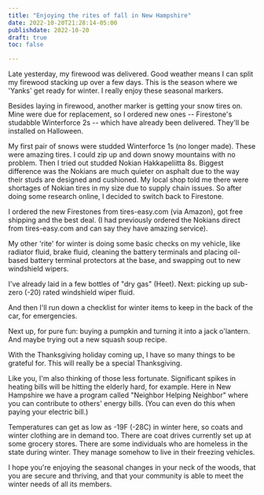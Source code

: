 ```yaml
---
title: "Enjoying the rites of fall in New Hampshire"
date: 2022-10-20T21:28:14-05:00
publishdate: 2022-10-20
draft: true
toc: false

---
```


Late yesterday, my firewood was delivered. Good weather means I can split my firewood stacking up over a few days. This is the season where we 'Yanks' get ready for winter. I really enjoy these seasonal markers.

Besides laying in firewood, another marker is getting your snow tires on. Mine were due for replacement, so I ordered new ones -- Firestone's studabble Winterforce 2s -- which have already been delivered. They'll be installed on Halloween. 

My first pair of snows were studded Winterforce 1s (no longer made). These were amazing tires. I could zip up and down snowy mountains with no problem. Then I tried out studded Nokian Hakkapeliitta 8s. Biggest difference was the Nokians are much quieter on asphalt due to the way their studs are designed and cushioned. My local shop told me there were shortages of Nokian tires in my size due to supply chain issues. So after doing some research online, I decided to switch back to Firestone.

I ordered the new Firestones from tires-easy.com (via Amazon), got free shipping and the best deal. (I had previously ordered the Nokians direct from tires-easy.com and can say they have amazing service).

My other 'rite' for winter is doing some basic checks on my vehicle, like radiator fluid, brake fluid, cleaning the battery terminals and placing oil-based battery terminal protectors at the base, and swapping out to new windshield wipers.

I've already laid in a few bottles of "dry gas" (Heet). Next: picking up sub-zero (-20) rated windshield wiper fluid.

And then I'll run down a checklist for winter items to keep in the back of the car, for emergencies. 

Next up, for pure fun: buying a pumpkin and turning it into a jack o'lantern. And maybe trying out a new squash soup recipe.

With the Thanksgiving holiday coming up, I have so many things to be grateful for. This will really be a special Thanksgiving.

Like you, I'm also thinking of those less fortunate. Significant spikes in heating bills will be hitting the elderly hard, for example. Here in New Hampshire we have a program called "Neighbor Helping Neighbor" where you can contribute to others' energy bills. (You can even do this when paying your electric bill.) 

Temperatures can get as low as -19F (-28C) in winter here, so coats and winter clothing are in demand too. There are coat drives currently set up at some grocery stores. There are some individuals who are homeless in the state during winter. They manage somehow to live in their freezing vehicles.

I hope you're enjoying the seasonal changes in your neck of the woods, that you are secure and thriving, and that your community is able to meet the winter needs of all its members.
